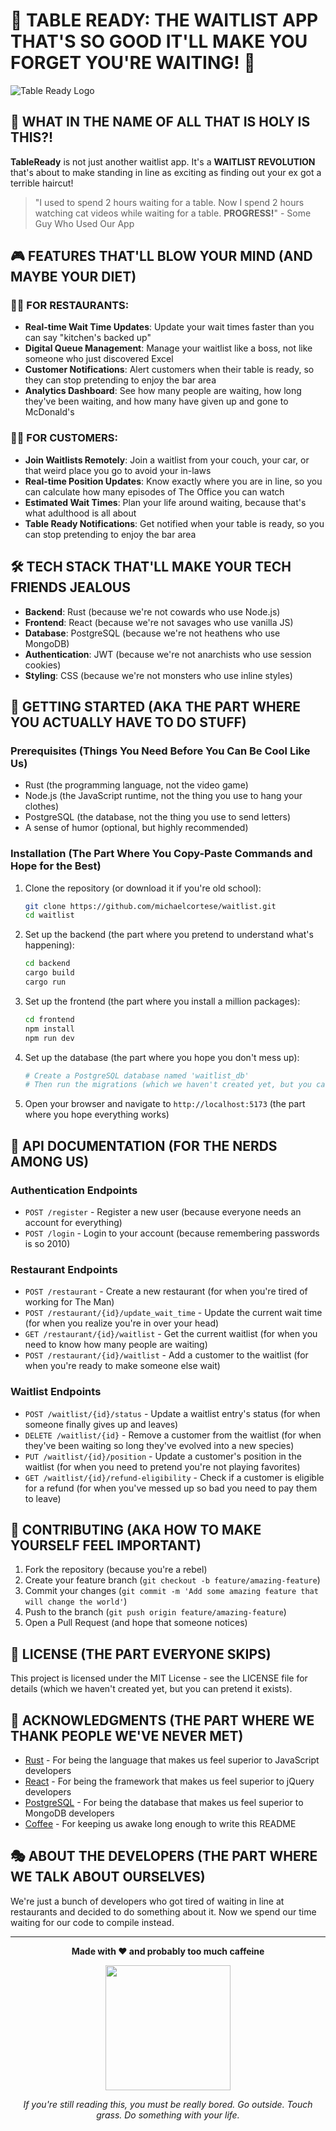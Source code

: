 # 🚀 TABLE READY: THE WAITLIST APP THAT'S SO GOOD IT'LL MAKE YOU FORGET YOU'RE WAITING! 🍕

![Table Ready Logo](https://media.giphy.com/media/3o7TKS8Dk5p0EwR5n2/giphy.gif)

## 🦖 WHAT IN THE NAME OF ALL THAT IS HOLY IS THIS?! 

**TableReady** is not just another waitlist app. It's a **WAITLIST REVOLUTION** that's about to make standing in line as exciting as finding out your ex got a terrible haircut! 

> "I used to spend 2 hours waiting for a table. Now I spend 2 hours watching cat videos while waiting for a table. **PROGRESS!**" - Some Guy Who Used Our App

## 🎮 FEATURES THAT'LL BLOW YOUR MIND (AND MAYBE YOUR DIET)

### 🧑‍🍳 FOR RESTAURANTS:
- **Real-time Wait Time Updates**: Update your wait times faster than you can say "kitchen's backed up"
- **Digital Queue Management**: Manage your waitlist like a boss, not like someone who just discovered Excel
- **Customer Notifications**: Alert customers when their table is ready, so they can stop pretending to enjoy the bar area
- **Analytics Dashboard**: See how many people are waiting, how long they've been waiting, and how many have given up and gone to McDonald's

### 🧑‍🍽️ FOR CUSTOMERS:
- **Join Waitlists Remotely**: Join a waitlist from your couch, your car, or that weird place you go to avoid your in-laws
- **Real-time Position Updates**: Know exactly where you are in line, so you can calculate how many episodes of The Office you can watch
- **Estimated Wait Times**: Plan your life around waiting, because that's what adulthood is all about
- **Table Ready Notifications**: Get notified when your table is ready, so you can stop pretending to enjoy the bar area

## 🛠️ TECH STACK THAT'LL MAKE YOUR TECH FRIENDS JEALOUS

- **Backend**: Rust (because we're not cowards who use Node.js)
- **Frontend**: React (because we're not savages who use vanilla JS)
- **Database**: PostgreSQL (because we're not heathens who use MongoDB)
- **Authentication**: JWT (because we're not anarchists who use session cookies)
- **Styling**: CSS (because we're not monsters who use inline styles)

## 🚀 GETTING STARTED (AKA THE PART WHERE YOU ACTUALLY HAVE TO DO STUFF)

### Prerequisites (Things You Need Before You Can Be Cool Like Us)

- Rust (the programming language, not the video game)
- Node.js (the JavaScript runtime, not the thing you use to hang your clothes)
- PostgreSQL (the database, not the thing you use to send letters)
- A sense of humor (optional, but highly recommended)

### Installation (The Part Where You Copy-Paste Commands and Hope for the Best)

1. Clone the repository (or download it if you're old school):
   ```bash
   git clone https://github.com/michaelcortese/waitlist.git
   cd waitlist
   ```

2. Set up the backend (the part where you pretend to understand what's happening):
   ```bash
   cd backend
   cargo build
   cargo run
   ```

3. Set up the frontend (the part where you install a million packages):
   ```bash
   cd frontend
   npm install
   npm run dev
   ```

4. Set up the database (the part where you hope you don't mess up):
   ```bash
   # Create a PostgreSQL database named 'waitlist_db'
   # Then run the migrations (which we haven't created yet, but you can pretend they exist)
   ```

5. Open your browser and navigate to `http://localhost:5173` (the part where you hope everything works)

## 🧪 API DOCUMENTATION (FOR THE NERDS AMONG US)

### Authentication Endpoints

- `POST /register` - Register a new user (because everyone needs an account for everything)
- `POST /login` - Login to your account (because remembering passwords is so 2010)

### Restaurant Endpoints

- `POST /restaurant` - Create a new restaurant (for when you're tired of working for The Man)
- `POST /restaurant/{id}/update_wait_time` - Update the current wait time (for when you realize you're in over your head)
- `GET /restaurant/{id}/waitlist` - Get the current waitlist (for when you need to know how many people are waiting)
- `POST /restaurant/{id}/waitlist` - Add a customer to the waitlist (for when you're ready to make someone else wait)

### Waitlist Endpoints

- `POST /waitlist/{id}/status` - Update a waitlist entry's status (for when someone finally gives up and leaves)
- `DELETE /waitlist/{id}` - Remove a customer from the waitlist (for when they've been waiting so long they've evolved into a new species)
- `PUT /waitlist/{id}/position` - Update a customer's position in the waitlist (for when you need to pretend you're not playing favorites)
- `GET /waitlist/{id}/refund-eligibility` - Check if a customer is eligible for a refund (for when you've messed up so bad you need to pay them to leave)

## 🤝 CONTRIBUTING (AKA HOW TO MAKE YOURSELF FEEL IMPORTANT)

1. Fork the repository (because you're a rebel)
2. Create your feature branch (`git checkout -b feature/amazing-feature`)
3. Commit your changes (`git commit -m 'Add some amazing feature that will change the world'`)
4. Push to the branch (`git push origin feature/amazing-feature`)
5. Open a Pull Request (and hope that someone notices)

## 📜 LICENSE (THE PART EVERYONE SKIPS)

This project is licensed under the MIT License - see the LICENSE file for details (which we haven't created yet, but you can pretend it exists).

## 🙏 ACKNOWLEDGMENTS (THE PART WHERE WE THANK PEOPLE WE'VE NEVER MET)

- [Rust](https://www.rust-lang.org/) - For being the language that makes us feel superior to JavaScript developers
- [React](https://reactjs.org/) - For being the framework that makes us feel superior to jQuery developers
- [PostgreSQL](https://www.postgresql.org/) - For being the database that makes us feel superior to MongoDB developers
- [Coffee](https://en.wikipedia.org/wiki/Coffee) - For keeping us awake long enough to write this README

## 🎭 ABOUT THE DEVELOPERS (THE PART WHERE WE TALK ABOUT OURSELVES)

We're just a bunch of developers who got tired of waiting in line at restaurants and decided to do something about it. Now we spend our time waiting for our code to compile instead.

---

<p align="center">
  <b>Made with ❤️ and probably too much caffeine</b>
</p>

<p align="center">
  <img src="https://media.giphy.com/media/3o7TKS8Dk5p0EwR5n2/giphy.gif" width="200">
</p>

<p align="center">
  <i>If you're still reading this, you must be really bored. Go outside. Touch grass. Do something with your life.</i>
</p>
